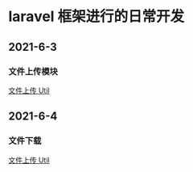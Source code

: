 # laravel 框架进行的日常开发

## 2021-6-3

### 文件上传模块

[文件上传 Util](https://github.com/TomatoZ7/project/blob/master/daily_laravel/app/Utils/UploadUtil.php)


## 2021-6-4

### 文件下载

[文件上传 Util](https://github.com/TomatoZ7/project/blob/master/daily_laravel/app/Http/Controllers/Download/DownloadController.php)
